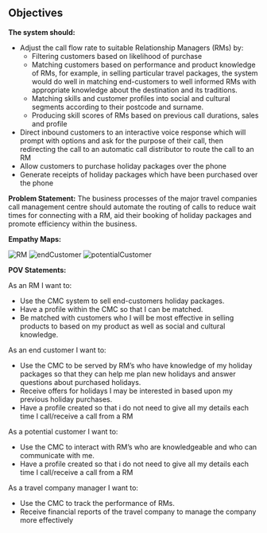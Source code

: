 ## Objectives
**The system should:**
* Adjust the call flow rate to suitable Relationship Managers (RMs) by:
  * Filtering customers based on likelihood of purchase
  * Matching customers based on performance and product knowledge of RMs, for example, in selling particular travel packages, the system would do well in matching end-customers to well informed RMs with appropriate knowledge about the destination and its traditions.
  * Matching skills and customer profiles into social and cultural segments according to their postcode and surname.
  * Producing skill scores of RMs based on previous call durations, sales and profile
* Direct inbound customers to an interactive voice response which will prompt with options and ask for the purpose of their call, then redirecting the call to an automatic call distributor to route the call to an RM
* Allow customers to purchase holiday packages over the phone
* Generate receipts of holiday packages which have been purchased over the phone

**Problem Statement:** The business processes of the major travel companies call management centre should automate the routing of calls to reduce wait times for connecting with a RM, aid their booking of holiday packages and promote efficiency within the business.

**Empathy Maps:**

![RM](https://github.com/youngsang12/ISDM-Assignment-2/blob/master/Empathy%20map%20-%20relationship%20managers.png)
![endCustomer](https://github.com/youngsang12/ISDM-Assignment-2/blob/master/Empathy%20map%20-%20end%20customers.png)
![potentialCustomer](https://github.com/youngsang12/ISDM-Assignment-2/blob/master/Empathy%20map%20-%20potential%20customers.png)

**POV Statements:**

As an RM I want to:
 * Use the CMC system to sell end-customers holiday packages.
 * Have a profile within the CMC so that I can be matched.
 * Be matched with customers who I will be most effective in selling products to based on my product as well as social and cultural knowledge.

As an end customer I want to:
 * Use the CMC to be served by RM’s who have knowledge of my holiday packages so that they can help me plan new holidays and answer questions about purchased holidays. 
 * Receive offers for holidays I may be interested in based upon my previous holiday purchases.
 * Have a profile created so that i do not need to give all my details each time I call/receive a call from a RM

As a potential customer I want to:
 * Use the CMC to interact with RM’s who are knowledgeable and who can communicate with me.
 * Have a profile created so that i do not need to give all my details each time I call/receive a call from a RM

As a travel company manager I want to:
 * Use the CMC to track the performance of RMs.
 * Receive financial reports of the travel company to manage the company more effectively
